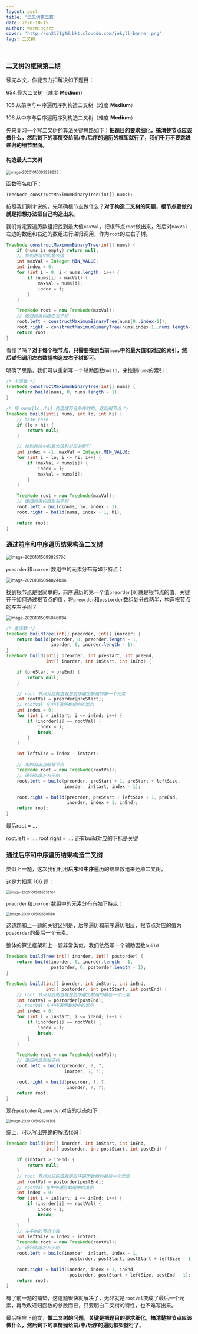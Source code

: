 ```yaml
---
layout: post
title: '二叉树第二篇'
date: 2020-10-15
author: Warmingzzz
cover: 'http://on2171g4d.bkt.clouddn.com/jekyll-banner.png'
tags: 二叉树

---
```


### 二叉树的框架第二期



读完本文，你能去力扣解决如下题目：

654.最大二叉树（难度 **Medium**）

105.从前序与中序遍历序列构造二叉树（难度 **Medium**）

106.从中序与后序遍历序列构造二叉树（难度 **Medium**）

先来复习一个写二叉树的算法关键思路如下：**把题目的要求细化，搞清楚节点应该做什么，然后剩下的事情交给前/中/后序的遍历的框架就行了，我们千万不要跳进递归的细节里面。**



#### 构造最大二叉树

<img src="/assets/img/image-20201015093228823.png" alt="image-20201015093228823" style="zoom:70%;" />

函数签名如下：

```
TreeNode constructMaximumBinaryTree(int[] nums);
```

按照我们刚才说的，先明确根节点做什么？**对于构造二叉树的问题，根节点要做的就是把想办法把自己构造出来**。



我们肯定要遍历数组把找到最大值`maxVal`，把根节点`root`做出来，然后对`maxVal`左边的数组和右边的数组进行递归调用，作为`root`的左右子树。

```java
TreeNode constructMaximumBinaryTree(int[] nums) {
    if (nums is empty) return null;
    // 找到数组中的最大值
    int maxVal = Integer.MIN_VALUE;
    int index = 0;
    for (int i = 0; i < nums.length; i++) {
        if (nums[i] > maxVal) {
            maxVal = nums[i];
            index = i;
        }
    }

    TreeNode root = new TreeNode(maxVal);
    // 递归调用构造左右子树
    root.left = constructMaximumBinaryTree(nums[0..index-1]);
    root.right = constructMaximumBinaryTree(nums[index+1..nums.length-1]);
    return root;
}
```

看懂了吗？**对于每个根节点，只需要找到当前`nums`中的最大值和对应的索引，然后递归调用左右数组构造左右子树即可**。

明确了思路，我们可以重新写一个辅助函数`build`，来控制`nums`的索引：

```java
/* 主函数 */
TreeNode constructMaximumBinaryTree(int[] nums) {
    return build(nums, 0, nums.length - 1);
}

/* 将 nums[lo..hi] 构造成符合条件的树，返回根节点 */
TreeNode build(int[] nums, int lo, int hi) {
    // base case
    if (lo > hi) {
        return null;
    }

    // 找到数组中的最大值和对应的索引
    int index = -1, maxVal = Integer.MIN_VALUE;
    for (int i = lo; i <= hi; i++) {
        if (maxVal < nums[i]) {
            index = i;
            maxVal = nums[i];
        }
    }

    TreeNode root = new TreeNode(maxVal);
    // 递归调用构造左右子树
    root.left = build(nums, lo, index - 1);
    root.right = build(nums, index + 1, hi);

    return root;
}

```

### 通过前序和中序遍历结果构造二叉树

<img src="/assets/img/image-20201015093829786.png" alt="image-20201015093829786" style="zoom:80%;" />

`preorder`和`inorder`数组中的元素分布有如下特点：

<img src="../assets/img/image-20201015094824036.png" alt="image-20201015094824036" style="zoom:80%;" />

找到根节点是很简单的，前序遍历的第一个值`preorder[0]`就是根节点的值，关键在于如何通过根节点的值，将`preorder`和`postorder`数组划分成两半，构造根节点的左右子树？



<img src="/assets/img/image-20201015095046034.png" alt="image-20201015095046034" style="zoom:80%;" />

```java
/* 主函数 */
TreeNode buildTree(int[] preorder, int[] inorder) {
    return build(preorder, 0, preorder.length - 1,
                 inorder, 0, inorder.length - 1);
}
TreeNode build(int[] preorder, int preStart, int preEnd, 
               int[] inorder, int inStart, int inEnd) {

    if (preStart > preEnd) {
        return null;
    }

    // root 节点对应的值就是前序遍历数组的第一个元素
    int rootVal = preorder[preStart];
    // rootVal 在中序遍历数组中的索引
    int index = 0;
    for (int i = inStart; i <= inEnd; i++) {
        if (inorder[i] == rootVal) {
            index = i;
            break;
        }
    }

    int leftSize = index - inStart;

    // 先构造出当前根节点
    TreeNode root = new TreeNode(rootVal);
    // 递归构造左右子树
    root.left = build(preorder, preStart + 1, preStart + leftSize,
                      inorder, inStart, index - 1);

    root.right = build(preorder, preStart + leftSize + 1, preEnd,
                       inorder, index + 1, inEnd);
    return root;
}
```

最后root = ...

root.left = ....  root.right = ....  还有build对应的下标是关键



### 通过后序和中序遍历结果构造二叉树

类似上一题，这次我们利用**后序**和**中序**遍历的结果数组来还原二叉树，

这是力扣第 106 题：

<img src="/assets/img/image-20201015095532104.png" alt="image-20201015095532104" style="zoom:67%;" />

`preorder`和`inorder`数组中的元素分布有如下特点：

<img src="/assets/img/image-20201015095601186.png" alt="image-20201015095601186" style="zoom:67%;" />

这道题和上一题的关键区别是，后序遍历和前序遍历相反，根节点对应的值为`postorder`的最后一个元素。

整体的算法框架和上一题非常类似，我们依然写一个辅助函数`build`：

```java
TreeNode buildTree(int[] inorder, int[] postorder) {
    return build(inorder, 0, inorder.length - 1,
                 postorder, 0, postorder.length - 1);
}

TreeNode build(int[] inorder, int inStart, int inEnd,
               int[] postorder, int postStart, int postEnd) {
    // root 节点对应的值就是后序遍历数组的最后一个元素
    int rootVal = postorder[postEnd];
    // rootVal 在中序遍历数组中的索引
    int index = 0;
    for (int i = inStart; i <= inEnd; i++) {
        if (inorder[i] == rootVal) {
            index = i;
            break;
        }
    }

    TreeNode root = new TreeNode(rootVal);
    // 递归构造左右子树
    root.left = build(preorder, ?, ?,
                      inorder, ?, ?);

    root.right = build(preorder, ?, ?,
                       inorder, ?, ?);
    return root;
}
```

现在`postoder`和`inorder`对应的状态如下：

<img src="/assets/img/image-20201015095918308.png" alt="image-20201015095918308" style="zoom:67%;" />

综上，可以写出完整的解法代码：

```java
TreeNode build(int[] inorder, int inStart, int inEnd,
               int[] postorder, int postStart, int postEnd) {

    if (inStart > inEnd) {
        return null;
    }
    // root 节点对应的值就是后序遍历数组的最后一个元素
    int rootVal = postorder[postEnd];
    // rootVal 在中序遍历数组中的索引
    int index = 0;
    for (int i = inStart; i <= inEnd; i++) {
        if (inorder[i] == rootVal) {
            index = i;
            break;
        }
    }
    // 左子树的节点个数
    int leftSize = index - inStart;
    TreeNode root = new TreeNode(rootVal);
    // 递归构造左右子树
    root.left = build(inorder, inStart, index - 1,
                        postorder, postStart, postStart + leftSize - 1);

    root.right = build(inorder, index + 1, inEnd,
                        postorder, postStart + leftSize, postEnd - 1);
    return root;
}

```

有了前一题的铺垫，这道题很快就解决了，无非就是`rootVal`变成了最后一个元素，再改改递归函数的参数而已，只要明白二叉树的特性，也不难写出来。

最后呼应下前文，**做二叉树的问题，关键是把题目的要求细化，搞清楚根节点应该做什么，然后剩下的事情抛给前/中/后序的遍历框架就行了**。